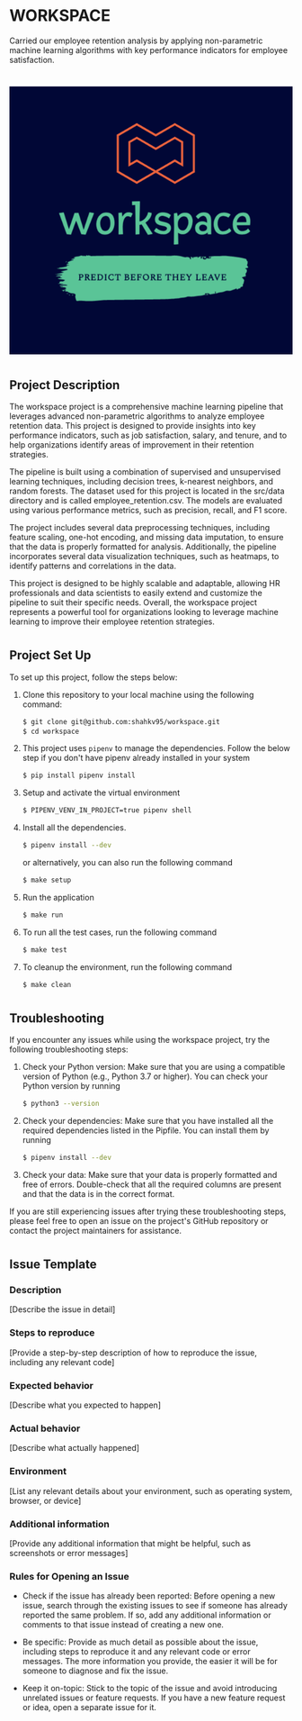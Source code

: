 # WORKSPACE

Carried our employee retention analysis by applying non-parametric machine learning algorithms with key performance indicators for employee satisfaction.

#

![](assets/images/workspace.png)

#

## Project Description

The workspace project is a comprehensive machine learning pipeline that leverages advanced non-parametric algorithms to analyze employee retention data. This project is designed to provide insights into key performance indicators, such as job satisfaction, salary, and tenure, and to help organizations identify areas of improvement in their retention strategies.

The pipeline is built using a combination of supervised and unsupervised learning techniques, including decision trees, k-nearest neighbors, and random forests. The dataset used for this project is located in the src/data directory and is called employee_retention.csv. The models are evaluated using various performance metrics, such as precision, recall, and F1 score.

The project includes several data preprocessing techniques, including feature scaling, one-hot encoding, and missing data imputation, to ensure that the data is properly formatted for analysis. Additionally, the pipeline incorporates several data visualization techniques, such as heatmaps, to identify patterns and correlations in the data.

This project is designed to be highly scalable and adaptable, allowing HR professionals and data scientists to easily extend and customize the pipeline to suit their specific needs. Overall, the workspace project represents a powerful tool for organizations looking to leverage machine learning to improve their employee retention strategies.

#

## Project Set Up

To set up this project, follow the steps below:

1. Clone this repository to your local machine using the following command:
   ```bash
   $ git clone git@github.com:shahkv95/workspace.git
   $ cd workspace
   ```
2. This project uses `pipenv` to manage the dependencies. Follow the below step if you don't have pipenv already installed in your system

   ```bash
   $ pip install pipenv install
   ```

3. Setup and activate the virtual environment
   ```bash
   $ PIPENV_VENV_IN_PROJECT=true pipenv shell
   ```
4. Install all the dependencies.

   ```bash
   $ pipenv install --dev
   ```

   or alternatively, you can also run the following command

   ```bash
   $ make setup
   ```

5. Run the application

   ```bash
   $ make run
   ```

6. To run all the test cases, run the following command

   ```bash
   $ make test
   ```

7. To cleanup the environment, run the following command
   ```bash
   $ make clean
   ```

#

## Troubleshooting

If you encounter any issues while using the workspace project, try the following troubleshooting steps:

1. Check your Python version: Make sure that you are using a compatible version of Python (e.g., Python 3.7 or higher). You can check your Python version by running 
   ```bash
   $ python3 --version
   ```

2. Check your dependencies: Make sure that you have installed all the required dependencies listed in the Pipfile. You can install them by running
   ```bash
   $ pipenv install --dev
   ```

3. Check your data: Make sure that your data is properly formatted and free of errors. Double-check that all the required columns are present and that the data is in the correct format.

If you are still experiencing issues after trying these troubleshooting steps, please feel free to open an issue on the project's GitHub repository or contact the project maintainers for assistance.

#

## Issue Template

### Description

[Describe the issue in detail]

### Steps to reproduce

[Provide a step-by-step description of how to reproduce the issue, including any relevant code]

### Expected behavior

[Describe what you expected to happen]

### Actual behavior

[Describe what actually happened]

### Environment

[List any relevant details about your environment, such as operating system, browser, or device]

### Additional information

[Provide any additional information that might be helpful, such as screenshots or error messages]

### Rules for Opening an Issue

- Check if the issue has already been reported: Before opening a new issue, search through the existing issues to see if someone has already reported the same problem. If so, add any additional information or comments to that issue instead of creating a new one.

- Be specific: Provide as much detail as possible about the issue, including steps to reproduce it and any relevant code or error messages. The more information you provide, the easier it will be for someone to diagnose and fix the issue.

- Keep it on-topic: Stick to the topic of the issue and avoid introducing unrelated issues or feature requests. If you have a new feature request or idea, open a separate issue for it.
